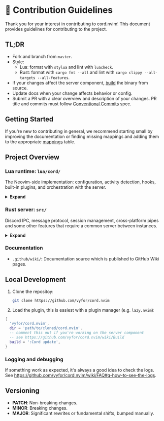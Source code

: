 # 📗 Contribution Guidelines

Thank you for your interest in contributing to cord.nvim! This document provides guidelines for contributing to the project.

## TL;DR

- Fork and branch from `master`.
- Style:
  - Lua: format with `stylua` and lint with `luacheck`.
  - Rust: format with `cargo fmt --all` and lint with `cargo clippy --all-targets --all-features`.
- If your changes affect the server component, [build](./Build.md) the binary from source.
- Update docs when your change affects behavior or config.
- Submit a PR with a clear overview and description of your changes. PR title and commits must follow [Conventional Commits](https://www.conventionalcommits.org/) spec.

## Getting Started

If you're new to contributing in general, we recommend starting small by improving the documentation or finding missing mappings and adding them to the appropriate [mappings](./lua/cord/plugin/activity/mappings.lua) table.

## Project Overview

### Lua runtime: `lua/cord/`
The Neovim-side implementation: configuration, activity detection, hooks, built-in plugins, and orchestration with the server.

<details>
<summary><strong>Expand</strong></summary>

- `lua/cord/api/`
  - `command.lua`: `:Cord ...` user commands.
  - `config.lua`: Config validation for health checks.
  - `plugin.lua`: Plugin API.
  - `icon.lua`: Icon API.
- `lua/cord/core/`
  - `async/`: Async/Futures helpers on top of coroutines.
  - `uv/`: Thin wrappers over libuv based on the Futures system above.
- `lua/cord/plugin/`
  - `activity/`: Core activity system
    - `mappings.lua`: Buffer/filetype/context mappings.
    - `manager.lua`: Builds/schedules/sends activities; idle handling; queueing.
    - `hooks.lua`: Hook registration and execution used by the manager.
    - `init.lua`: Aggregates the activity subsystem, builds the Activity object.
  - `config/`: Runtime config layer (`init.lua`, `util.lua`) for merge/override logic.
  - `constants/`: Constants and enums used across the plugin.
  - `fs/workspace.lua`: Workspace discovery from root markers (`.git`, `.hg`, `.svn`, etc.).
  - `log/`: Logging backends
    - `init.lua`: Logger facade.
    - `file.lua`: File logger.
    - `notify.lua`: `:messages` logger.
- `lua/cord/plugins/` Built-in plugins
- `lua/cord/server/`
  - `init.lua`: High-level server lifecycle: connect, restart, shutdown, and integration with events.
  - `event/receiver.lua` / `event/sender.lua`: Message bus between Lua and Rust server.
  - `spawn/`: Spawning the server process.
  - `update/`: Fetch/build/update the server executable.
  - `fs/`: Server-related path management.

</details>

### Rust server: `src/`
Discord IPC, message protocol, session management, cross-platform pipes and some other features that require a common server between instances.

<details>
<summary><strong>Expand</strong></summary>

- `cord.rs`: Server runtime: session lifecycle, event loop, and client coordination.
- `cli/`: CLI arguments and error handling.
- `ipc/`
  - `discord/`: Discord RPC client.
  - `pipe/`: Cross-platform pipe layer used to communicate with Neovim Lua plugin.
- `messages/` Events/messages.
  - `events/client/`: Messages from Lua -> server (`connect`, `initialize`, `update_activity`, `clear_activity`, `disconnect`, `shutdown`).
  - `events/server/`: Messages from server -> Lua (`ready`, `log`, `disconnect`).
  - `events/local/`: Internal messaging.
- `presence/` Discord Rich Presence models.
  - `activity.rs`: Activity object.
  - `packet.rs`: Packet with the Activity object.
- `protocol/`
  - `json/` and `msgpack/`: Serialization/deserialization.
- `session/`: Session management (one server for multiple Neovim instances).
- `types/`: Shared types, including the config struct.
- `util/`: Lockfile (to enforce single instance), logger, macros, and other utils.

</details>

### Documentation
- `.github/wiki/`: Documentation source which is published to GitHub Wiki pages.

## Local Development

1. Clone the repositoy:
   ```bash
   git clone https://github.com/vyfor/cord.nvim
   ```

2. Load the plugin, this is easiest with a plugin manager (e.g. `lazy.nvim`):

```lua
{
  'vyfor/cord.nvim',
  dir = 'path/to/cloned/cord.nvim',
  -- comment this out if you're working on the server component
  -- see https://github.com/vyfor/cord.nvim/wiki/Build
  build = ':Cord update',
}
```

### Logging and debugging

If something work as expected, it's always a good idea to check the logs. See https://github.com/vyfor/cord.nvim/wiki/FAQ#q-how-to-see-the-logs.

## Versioning

- **PATCH**: Non-breaking changes.
- **MINOR**: Breaking changes.
- **MAJOR**: Significant rewrites or fundamental shifts, bumped manually.
